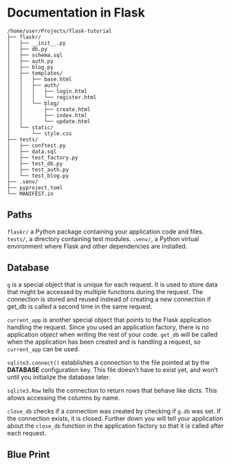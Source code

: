 # Documentation in Flask

``` Project Dir
/home/user/Projects/flask-tutorial
├── flaskr/
│   ├── __init__.py
│   ├── db.py
│   ├── schema.sql
│   ├── auth.py
│   ├── blog.py
│   ├── templates/
│   │   ├── base.html
│   │   ├── auth/
│   │   │   ├── login.html
│   │   │   └── register.html
│   │   └── blog/
│   │       ├── create.html
│   │       ├── index.html
│   │       └── update.html
│   └── static/
│       └── style.css
├── tests/
│   ├── conftest.py
│   ├── data.sql
│   ├── test_factory.py
│   ├── test_db.py
│   ├── test_auth.py
│   └── test_blog.py
├── .venv/
├── pyproject.toml
└── MANIFEST.in
```

## Paths

`flaskr/` a Python package containing your application code and files.
`tests/`,  a directory containing test modules.
`.venv/`, a Python virtual environment where Flask and other dependencies are installed.

## Database

`g` is a special object that is unique for each request. It is used to store data that might be accessed by multiple functions during the request. The connection is stored and reused instead of creating a new connection if get_db is called a second time in the same request.

`current_app` is another special object that points to the Flask application handling the request. Since you used an application factory, there is no application object when writing the rest of your code. `get_db` will be called when the application has been created and is handling a request, so `current_app` can be used.

`sqlite3.connect()` establishes a connection to the file pointed at by the **DATABASE** configuration key. This file doesn’t have to exist yet, and won’t until you initialize the database later.

`sqlite3.Row` tells the connection to return rows that behave like dicts. This allows accessing the columns by name.

`close_db` checks if a connection was created by checking if `g.db` was set. If the connection exists, it is closed. Further down you will tell your application about the `close_db` function in the application factory so that it is called after each request.

## Blue Print